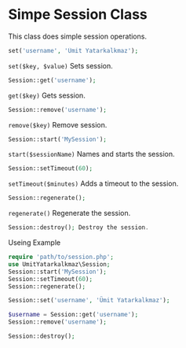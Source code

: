 # Simpe Session Class
This class does simple session operations.

```php
set('username', 'Ümit Yatarkalkmaz');
```
`set($key, $value)` Sets session.
```php
Session::get('username'); 
```
`get($key)` Gets session.
```php
Session::remove('username'); 
```
`remove($key)` Remove session.
```php
Session::start('MySession');
```
`start($sessionName)` Names and starts the session.
```php
Session::setTimeout(60);
```
`setTimeout($minutes)` Adds a timeout to the session.
```php
Session::regenerate();
```
`regenerate()`  Regenerate the session.
```php
Session::destroy(); Destroy the session.
```

Useing Example
```php
require 'path/to/session.php';
use UmitYatarkalkmaz\Session;
Session::start('MySession');
Session::setTimeout(60);
Session::regenerate();

Session::set('username', 'Ümit Yatarkalkmaz');

$username = Session::get('username');
Session::remove('username');

Session::destroy();
```